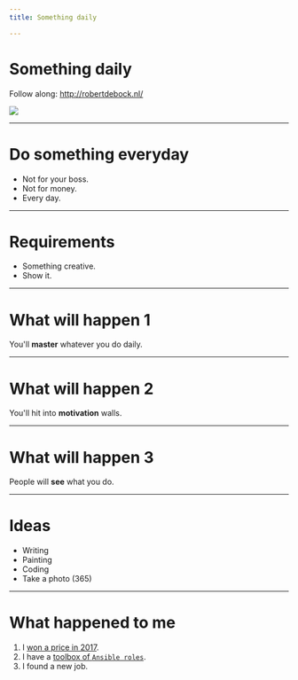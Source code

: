 ```yaml
---
title: Something daily

---
```


# Something daily

Follow along: http://robertdebock.nl/

<img src="https://api.qrserver.com/v1/create-qr-code/?size=350x350&data=http://robertdebock.nl/presentations/something-daily/"/>

---

# Do something everyday

- Not for your boss.
- Not for money.
- Every day.

---

# Requirements

- Something creative.
- Show it.

---

# What will happen 1

You'll **master** whatever you do daily.

----

# What will happen 2

You'll hit into **motivation** walls.

----

# What will happen 3

People will **see** what you do.

---

# Ideas

- Writing
- Painting
- Coding
- Take a photo (365)

---

# What happened to me

1. I [won a price in 2017](https://www.urbanphotorace.com/upr-ams-17).
2. I have a [toolbox of `Ansible roles`](https://robertdebock.nl/).
3. I found a new job.
